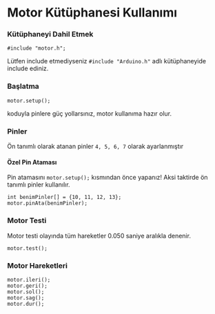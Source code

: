 # Motor Kütüphanesi Kullanımı

### Kütüphaneyi Dahil Etmek
	#include "motor.h";
Lütfen include etmediyseniz `#include "Arduino.h"` adlı kütüphaneyide include ediniz.

>
### Başlatma
	motor.setup();
koduyla pinlere güç yollarsınız, motor kullanıma hazır olur.

### Pinler
Ön tanımlı olarak atanan pinler `4, 5, 6, 7` olarak ayarlanmıştır

#### Özel Pin Ataması
  Pin atamasını `motor.setup();` kısmından önce yapanız! Aksi taktirde ön tanımlı pinler kullanılır.

	int benimPinler[] = {10, 11, 12, 13};
	motor.pinAta(benimPinler);


### Motor Testi
  Motor testi olayında tüm hareketler 0.050 saniye aralıkla denenir.

	motor.test();


### Motor Hareketleri
	motor.ileri();
	motor.geri();
	motor.sol();
	motor.sag();
	motor.dur();
